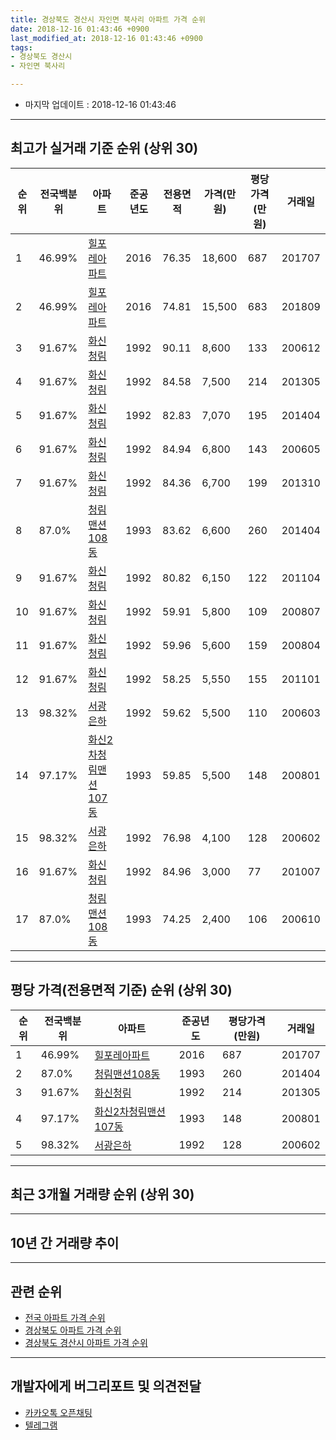 ```yaml
---
title: 경상북도 경산시 자인면 북사리 아파트 가격 순위
date: 2018-12-16 01:43:46 +0900
last_modified_at: 2018-12-16 01:43:46 +0900
tags:
- 경상북도 경산시
- 자인면 북사리

---
```


* 마지막 업데이트 : 2018-12-16 01:43:46

---

## 최고가 실거래 기준 순위 (상위 30)


|순위|전국백분위|아파트|준공년도|전용면적|가격(만원)|평당가격(만원)|거래일|
|---|---|---|---|---|---|---|---|
|1|46.99%|[힐포레아파트](https://search.naver.com/search.naver?query=%EA%B2%BD%EC%83%81%EB%B6%81%EB%8F%84+%EA%B2%BD%EC%82%B0%EC%8B%9C+%EC%9E%90%EC%9D%B8%EB%A9%B4+%EB%B6%81%EC%82%AC%EB%A6%AC+%ED%9E%90%ED%8F%AC%EB%A0%88%EC%95%84%ED%8C%8C%ED%8A%B8)|2016|76.35|18,600|687|201707|
|2|46.99%|[힐포레아파트](https://search.naver.com/search.naver?query=%EA%B2%BD%EC%83%81%EB%B6%81%EB%8F%84+%EA%B2%BD%EC%82%B0%EC%8B%9C+%EC%9E%90%EC%9D%B8%EB%A9%B4+%EB%B6%81%EC%82%AC%EB%A6%AC+%ED%9E%90%ED%8F%AC%EB%A0%88%EC%95%84%ED%8C%8C%ED%8A%B8)|2016|74.81|15,500|683|201809|
|3|91.67%|[화신청림](https://search.naver.com/search.naver?query=%EA%B2%BD%EC%83%81%EB%B6%81%EB%8F%84+%EA%B2%BD%EC%82%B0%EC%8B%9C+%EC%9E%90%EC%9D%B8%EB%A9%B4+%EB%B6%81%EC%82%AC%EB%A6%AC+%ED%99%94%EC%8B%A0%EC%B2%AD%EB%A6%BC)|1992|90.11|8,600|133|200612|
|4|91.67%|[화신청림](https://search.naver.com/search.naver?query=%EA%B2%BD%EC%83%81%EB%B6%81%EB%8F%84+%EA%B2%BD%EC%82%B0%EC%8B%9C+%EC%9E%90%EC%9D%B8%EB%A9%B4+%EB%B6%81%EC%82%AC%EB%A6%AC+%ED%99%94%EC%8B%A0%EC%B2%AD%EB%A6%BC)|1992|84.58|7,500|214|201305|
|5|91.67%|[화신청림](https://search.naver.com/search.naver?query=%EA%B2%BD%EC%83%81%EB%B6%81%EB%8F%84+%EA%B2%BD%EC%82%B0%EC%8B%9C+%EC%9E%90%EC%9D%B8%EB%A9%B4+%EB%B6%81%EC%82%AC%EB%A6%AC+%ED%99%94%EC%8B%A0%EC%B2%AD%EB%A6%BC)|1992|82.83|7,070|195|201404|
|6|91.67%|[화신청림](https://search.naver.com/search.naver?query=%EA%B2%BD%EC%83%81%EB%B6%81%EB%8F%84+%EA%B2%BD%EC%82%B0%EC%8B%9C+%EC%9E%90%EC%9D%B8%EB%A9%B4+%EB%B6%81%EC%82%AC%EB%A6%AC+%ED%99%94%EC%8B%A0%EC%B2%AD%EB%A6%BC)|1992|84.94|6,800|143|200605|
|7|91.67%|[화신청림](https://search.naver.com/search.naver?query=%EA%B2%BD%EC%83%81%EB%B6%81%EB%8F%84+%EA%B2%BD%EC%82%B0%EC%8B%9C+%EC%9E%90%EC%9D%B8%EB%A9%B4+%EB%B6%81%EC%82%AC%EB%A6%AC+%ED%99%94%EC%8B%A0%EC%B2%AD%EB%A6%BC)|1992|84.36|6,700|199|201310|
|8|87.0%|[청림맨션108동](https://search.naver.com/search.naver?query=%EA%B2%BD%EC%83%81%EB%B6%81%EB%8F%84+%EA%B2%BD%EC%82%B0%EC%8B%9C+%EC%9E%90%EC%9D%B8%EB%A9%B4+%EB%B6%81%EC%82%AC%EB%A6%AC+%EC%B2%AD%EB%A6%BC%EB%A7%A8%EC%85%98108%EB%8F%99)|1993|83.62|6,600|260|201404|
|9|91.67%|[화신청림](https://search.naver.com/search.naver?query=%EA%B2%BD%EC%83%81%EB%B6%81%EB%8F%84+%EA%B2%BD%EC%82%B0%EC%8B%9C+%EC%9E%90%EC%9D%B8%EB%A9%B4+%EB%B6%81%EC%82%AC%EB%A6%AC+%ED%99%94%EC%8B%A0%EC%B2%AD%EB%A6%BC)|1992|80.82|6,150|122|201104|
|10|91.67%|[화신청림](https://search.naver.com/search.naver?query=%EA%B2%BD%EC%83%81%EB%B6%81%EB%8F%84+%EA%B2%BD%EC%82%B0%EC%8B%9C+%EC%9E%90%EC%9D%B8%EB%A9%B4+%EB%B6%81%EC%82%AC%EB%A6%AC+%ED%99%94%EC%8B%A0%EC%B2%AD%EB%A6%BC)|1992|59.91|5,800|109|200807|
|11|91.67%|[화신청림](https://search.naver.com/search.naver?query=%EA%B2%BD%EC%83%81%EB%B6%81%EB%8F%84+%EA%B2%BD%EC%82%B0%EC%8B%9C+%EC%9E%90%EC%9D%B8%EB%A9%B4+%EB%B6%81%EC%82%AC%EB%A6%AC+%ED%99%94%EC%8B%A0%EC%B2%AD%EB%A6%BC)|1992|59.96|5,600|159|200804|
|12|91.67%|[화신청림](https://search.naver.com/search.naver?query=%EA%B2%BD%EC%83%81%EB%B6%81%EB%8F%84+%EA%B2%BD%EC%82%B0%EC%8B%9C+%EC%9E%90%EC%9D%B8%EB%A9%B4+%EB%B6%81%EC%82%AC%EB%A6%AC+%ED%99%94%EC%8B%A0%EC%B2%AD%EB%A6%BC)|1992|58.25|5,550|155|201101|
|13|98.32%|[서광은하](https://search.naver.com/search.naver?query=%EA%B2%BD%EC%83%81%EB%B6%81%EB%8F%84+%EA%B2%BD%EC%82%B0%EC%8B%9C+%EC%9E%90%EC%9D%B8%EB%A9%B4+%EB%B6%81%EC%82%AC%EB%A6%AC+%EC%84%9C%EA%B4%91%EC%9D%80%ED%95%98)|1992|59.62|5,500|110|200603|
|14|97.17%|[화신2차청림맨션107동](https://search.naver.com/search.naver?query=%EA%B2%BD%EC%83%81%EB%B6%81%EB%8F%84+%EA%B2%BD%EC%82%B0%EC%8B%9C+%EC%9E%90%EC%9D%B8%EB%A9%B4+%EB%B6%81%EC%82%AC%EB%A6%AC+%ED%99%94%EC%8B%A02%EC%B0%A8%EC%B2%AD%EB%A6%BC%EB%A7%A8%EC%85%98107%EB%8F%99)|1993|59.85|5,500|148|200801|
|15|98.32%|[서광은하](https://search.naver.com/search.naver?query=%EA%B2%BD%EC%83%81%EB%B6%81%EB%8F%84+%EA%B2%BD%EC%82%B0%EC%8B%9C+%EC%9E%90%EC%9D%B8%EB%A9%B4+%EB%B6%81%EC%82%AC%EB%A6%AC+%EC%84%9C%EA%B4%91%EC%9D%80%ED%95%98)|1992|76.98|4,100|128|200602|
|16|91.67%|[화신청림](https://search.naver.com/search.naver?query=%EA%B2%BD%EC%83%81%EB%B6%81%EB%8F%84+%EA%B2%BD%EC%82%B0%EC%8B%9C+%EC%9E%90%EC%9D%B8%EB%A9%B4+%EB%B6%81%EC%82%AC%EB%A6%AC+%ED%99%94%EC%8B%A0%EC%B2%AD%EB%A6%BC)|1992|84.96|3,000|77|201007|
|17|87.0%|[청림맨션108동](https://search.naver.com/search.naver?query=%EA%B2%BD%EC%83%81%EB%B6%81%EB%8F%84+%EA%B2%BD%EC%82%B0%EC%8B%9C+%EC%9E%90%EC%9D%B8%EB%A9%B4+%EB%B6%81%EC%82%AC%EB%A6%AC+%EC%B2%AD%EB%A6%BC%EB%A7%A8%EC%85%98108%EB%8F%99)|1993|74.25|2,400|106|200610|


---

## 평당 가격(전용면적 기준) 순위 (상위 30)


|순위|전국백분위|아파트|준공년도|평당가격(만원)|거래일|
|---|---|---|---|---|---|
|1|46.99%|[힐포레아파트](https://search.naver.com/search.naver?query=%EA%B2%BD%EC%83%81%EB%B6%81%EB%8F%84+%EA%B2%BD%EC%82%B0%EC%8B%9C+%EC%9E%90%EC%9D%B8%EB%A9%B4+%EB%B6%81%EC%82%AC%EB%A6%AC+%ED%9E%90%ED%8F%AC%EB%A0%88%EC%95%84%ED%8C%8C%ED%8A%B8)|2016|687|201707|
|2|87.0%|[청림맨션108동](https://search.naver.com/search.naver?query=%EA%B2%BD%EC%83%81%EB%B6%81%EB%8F%84+%EA%B2%BD%EC%82%B0%EC%8B%9C+%EC%9E%90%EC%9D%B8%EB%A9%B4+%EB%B6%81%EC%82%AC%EB%A6%AC+%EC%B2%AD%EB%A6%BC%EB%A7%A8%EC%85%98108%EB%8F%99)|1993|260|201404|
|3|91.67%|[화신청림](https://search.naver.com/search.naver?query=%EA%B2%BD%EC%83%81%EB%B6%81%EB%8F%84+%EA%B2%BD%EC%82%B0%EC%8B%9C+%EC%9E%90%EC%9D%B8%EB%A9%B4+%EB%B6%81%EC%82%AC%EB%A6%AC+%ED%99%94%EC%8B%A0%EC%B2%AD%EB%A6%BC)|1992|214|201305|
|4|97.17%|[화신2차청림맨션107동](https://search.naver.com/search.naver?query=%EA%B2%BD%EC%83%81%EB%B6%81%EB%8F%84+%EA%B2%BD%EC%82%B0%EC%8B%9C+%EC%9E%90%EC%9D%B8%EB%A9%B4+%EB%B6%81%EC%82%AC%EB%A6%AC+%ED%99%94%EC%8B%A02%EC%B0%A8%EC%B2%AD%EB%A6%BC%EB%A7%A8%EC%85%98107%EB%8F%99)|1993|148|200801|
|5|98.32%|[서광은하](https://search.naver.com/search.naver?query=%EA%B2%BD%EC%83%81%EB%B6%81%EB%8F%84+%EA%B2%BD%EC%82%B0%EC%8B%9C+%EC%9E%90%EC%9D%B8%EB%A9%B4+%EB%B6%81%EC%82%AC%EB%A6%AC+%EC%84%9C%EA%B4%91%EC%9D%80%ED%95%98)|1992|128|200602|


---

## 최근 3개월 거래량 순위 (상위 30)


<div style="width:100%;">
    <canvas id="deal_count_ranking" height="250"></canvas>
</div>


<script>
new Chart(document.getElementById("deal_count_ranking"), {
    type: 'horizontalBar',
    data: {
        labels: ['서광은하'],
        datasets: [{
            label: '실거래 수',
            data: [2],
            borderColor: "rgba(255, 0, 128, 1)",
            backgroundColor: "rgba(255, 0, 128, 0.5)",
            fill: false,
        }]
    },
    options: {
        responsive: true,
        title: {
            display: true,
            text: '최근 3개월 거래량 순위'
        },
        tooltips: {
            mode: 'index',
            intersect: false,
            callbacks: {
                title: function(tooltipItems, data) {
                    return "실거래 수:";
                },
                label: function(tooltipItem, data) {
                    return data.labels[tooltipItem.index] + ": " + tooltipItem.xLabel;
                }
            }
        },
        hover: {
            mode: 'nearest',
            intersect: true
        },
        scales: {
            xAxes: [{
                display: true,
                scaleLabel: {
                    display: true,
                    labelString: '실거래 수'
                },
                ticks: {
                    suggestedMin: 0,
                }
            }],
            yAxes: [{
                display: true,
                ticks: {
                    autoSkip: false,
                    callback: function(value, index, values) {
                        if (value.length > 15)
                            return value.substr(0, 13) + "...";
                        else
                            return value;
                    }
                },
                scaleLabel: {
                    display: false,
                }
            }]
        }
    }
});

</script>


---

## 10년 간 거래량 추이


<div style="width:100%;">
    <canvas id="deal_progress" height="250"></canvas>
</div>

<script>
new Chart(document.getElementById("deal_progress"), {
    type: 'line',
    data: {
        labels: ['200812','200901','200902','200903','200904','200905','200906','200907','200908','200909','200910','200911','200912','201001','201002','201003','201004','201005','201006','201007','201008','201009','201010','201011','201012','201101','201102','201103','201104','201105','201106','201107','201108','201109','201110','201111','201112','201201','201202','201203','201204','201205','201206','201207','201208','201209','201210','201211','201212','201301','201302','201303','201304','201305','201306','201307','201308','201309','201310','201311','201312','201401','201402','201403','201404','201405','201406','201407','201408','201409','201410','201411','201412','201501','201502','201503','201504','201505','201506','201507','201508','201509','201510','201511','201512','201601','201602','201603','201604','201605','201606','201607','201608','201609','201610','201611','201612','201701','201702','201703','201704','201705','201706','201707','201708','201709','201710','201711','201712','201801','201802','201803','201804','201805','201806','201807','201808','201809','201810','201811','201812'],
        datasets: [{
            label: '실거래 수',
            pointRadius: 1,
            data: [0, 0, 1, 1, 0, 0, 1, 0, 0, 0, 0, 0, 0, 0, 0, 2, 1, 1, 0, 3, 0, 0, 0, 0, 0, 1, 2, 0, 2, 0, 2, 0, 1, 1, 1, 0, 0, 1, 3, 1, 1, 1, 2, 0, 1, 0, 0, 2, 1, 0, 0, 0, 0, 3, 1, 1, 1, 1, 1, 2, 0, 1, 0, 0, 2, 1, 2, 1, 1, 3, 2, 1, 0, 0, 0, 0, 0, 2, 1, 1, 2, 0, 0, 0, 0, 0, 0, 2, 2, 1, 1, 0, 0, 1, 1, 1, 1, 0, 1, 0, 1, 2, 3, 2, 0, 1, 0, 0, 2, 0, 0, 0, 1, 1, 1, 0, 1, 3, 0, 2, 0],
            borderColor: "rgba(255, 201, 14, 1)",
            backgroundColor: "rgba(255, 201, 14, 0.5)",
            fill: true,
        }]
    },
    options: {
        responsive: true,
        title: {
            display: true,
            text: '10년간 거래량 추이'
        },
        tooltips: {
            mode: 'index',
            intersect: false,
        },
        hover: {
            mode: 'nearest',
            intersect: true
        },
        scales: {
            xAxes: [{
                display: true,
                scaleLabel: {
                    display: true,
                    labelString: '년/월'
                }
            }],
            yAxes: [{
                display: true,
                ticks: {
                    suggestedMin: 0,
                },
                scaleLabel: {
                    display: true,
                    labelString: '실거래 수'
                }
            }]
        }
    }
});

</script>


---

## 관련 순위

- [전국 아파트 가격 순위](https://inasie.github.io/apt-ranking/전국)
- [경상북도 아파트 가격 순위](https://inasie.github.io/apt-ranking/경상북도)
- [경상북도 경산시 아파트 가격 순위](https://inasie.github.io/apt-ranking/경상북도-경산시)


---

## 개발자에게 버그리포트 및 의견전달

- [카카오톡 오픈채팅](https://open.kakao.com/o/gLJUAP4)
- [텔레그램](https://t.me/inasie)

